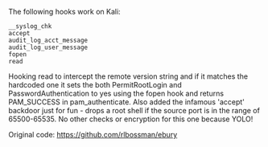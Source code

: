 The following hooks work on Kali:

	__syslog_chk	
	accept
	audit_log_acct_message
	audit_log_user_message
	fopen
	read

Hooking read to intercept the remote version string and if it matches the hardcoded one it sets the both PermitRootLogin and PasswordAuthentication to yes using the fopen hook and returns PAM_SUCCESS in pam_authenticate.
Also added the infamous 'accept' backdoor just for fun - drops a root shell if the source port is in the range of 65500-65535. No other checks or encryption for this one because YOLO!


Original code: https://github.com/rlbossman/ebury
